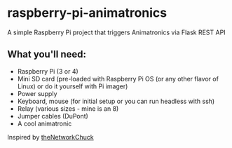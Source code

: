 # raspberry-pi-animatronics
A simple Raspberry Pi project that triggers Animatronics via Flask REST API

## What you'll need:
* Raspberry Pi (3 or 4)
* Mini SD card (pre-loaded with Raspberry Pi OS (or any other flavor of Linux) or do it yourself with Pi imager)
* Power supply
* Keyboard, mouse (for initial setup or you can run headless with ssh)
* Relay (various sizes - mine is an 8)
* Jumper cables (DuPont)
* A cool animatronic



Inspired by [theNetworkChuck](https://github.com/theNetworkChuck)
